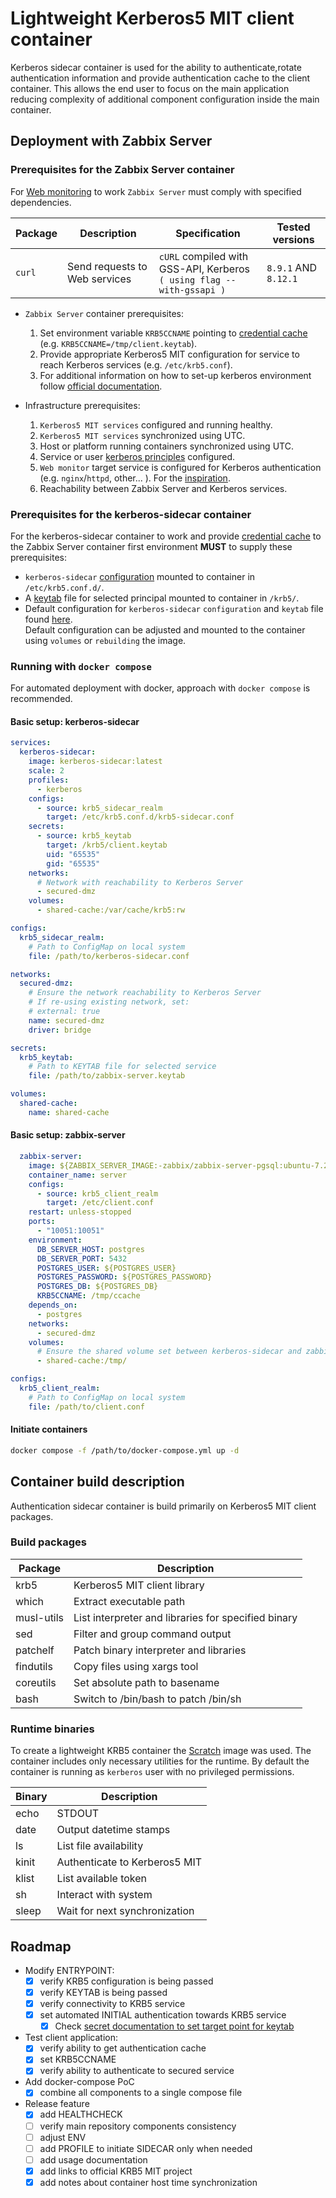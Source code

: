 # Lightweight Kerberos5 MIT client container

Kerberos sidecar container is used for the ability to authenticate,rotate authentication information and provide authentication cache to the client container. This allows the end user to focus on the main application reducing complexity of additional component configuration inside the main container.

## Deployment with Zabbix Server

### Prerequisites for the Zabbix Server container

For [Web monitoring](https://www.zabbix.com/documentation/7.2/en/manual/web_monitoring) to work `Zabbix Server` must comply with specified dependencies.

| Package     | Description | Specification | Tested versions |
| ----------- | ----------- | ----------- | ----------- |
| `curl`        | Send requests to Web services | `cURL` compiled with GSS-API, Kerberos <br>`( using flag --with-gssapi )` | `8.9.1` AND `8.12.1` |

* `Zabbix Server` container prerequisites:
  1. Set environment variable `KRB5CCNAME` pointing to [credential cache](https://web.mit.edu/kerberos/krb5-latest/doc/basic/ccache_def.html) (e.g. `KRB5CCNAME=/tmp/client.keytab`).  
  2. Provide appropriate Kerberos5 MIT configuration for service to reach Kerberos services (e.g. `/etc/krb5.conf`).  
  3. For additional information on how to set-up kerberos environment follow [official documentation](https://web.mit.edu/kerberos/krb5-latest/doc/).  

* Infrastructure prerequisites:
  1. `Kerberos5 MIT services` configured and running healthy.
  2. `Kerberos5 MIT services` synchronized using UTC.
  3. Host or platform running containers synchronized using UTC.
  4. Service or user [kerberos principles](https://web.mit.edu/kerberos/krb5-latest/doc/admin/database.html#principals) configured.  
  5. `Web monitor` target service is configured for Kerberos authentication (e.g. `nginx`/`httpd`, other... ). For the [inspiration](https://wiki.centos.org/HowTos(2f)HttpKerberosAuth.html).  
  6. Reachability between Zabbix Server and Kerberos services.

### Prerequisites for the kerberos-sidecar container

For the kerberos-sidecar container to work and provide [credential cache](https://web.mit.edu/kerberos/krb5-latest/doc/basic/ccache_def.html) to the Zabbix Server container first environment **MUST** to supply these prerequisites:

- `kerberos-sidecar` [configuration](https://web.mit.edu/kerberos/krb5-1.12/doc/admin/conf_files/krb5_conf.html) mounted to container in `/etc/krb5.conf.d/`.  
- A [keytab](https://web.mit.edu/kerberos/krb5-latest/doc/basic/keytab_def.html) file for selected principal mounted to container in `/krb5/`.  
- Default configuration for `kerberos-sidecar` `configuration` and `keytab` file found [here](conf/krb5.conf). <br>Default configuration can be adjusted and mounted to the container using `volumes` or `rebuilding` the image.

### Running with `docker compose`

For automated deployment with docker, approach with `docker compose` is recommended.

#### Basic setup: kerberos-sidecar

```yaml
services:
  kerberos-sidecar:
    image: kerberos-sidecar:latest
    scale: 2
    profiles:
      - kerberos
    configs:
      - source: krb5_sidecar_realm
        target: /etc/krb5.conf.d/krb5-sidecar.conf
    secrets:
      - source: krb5_keytab
        target: /krb5/client.keytab
        uid: "65535"
        gid: "65535"
    networks:
      # Network with reachability to Kerberos Server
      - secured-dmz
    volumes:
      - shared-cache:/var/cache/krb5:rw

configs:
  krb5_sidecar_realm:
    # Path to ConfigMap on local system
    file: /path/to/kerberos-sidecar.conf

networks:
  secured-dmz:
    # Ensure the network reachability to Kerberos Server
    # If re-using existing network, set:
    # external: true
    name: secured-dmz
    driver: bridge

secrets:
  krb5_keytab:
    # Path to KEYTAB file for selected service
    file: /path/to/zabbix-server.keytab

volumes:
  shared-cache:
    name: shared-cache

```

#### Basic setup: zabbix-server

```yaml
  zabbix-server:
    image: ${ZABBIX_SERVER_IMAGE:-zabbix/zabbix-server-pgsql:ubuntu-7.2.1}
    container_name: server
    configs:
      - source: krb5_client_realm
        target: /etc/client.conf
    restart: unless-stopped
    ports:
      - "10051:10051"
    environment:
      DB_SERVER_HOST: postgres
      DB_SERVER_PORT: 5432
      POSTGRES_USER: ${POSTGRES_USER}
      POSTGRES_PASSWORD: ${POSTGRES_PASSWORD}
      POSTGRES_DB: ${POSTGRES_DB}
      KRB5CCNAME: /tmp/ccache
    depends_on:
      - postgres
    networks:
      - secured-dmz
    volumes:
      # Ensure the shared volume set between kerberos-sidecar and zabbix-server
      - shared-cache:/tmp/

configs:
  krb5_client_realm:
    # Path to ConfigMap on local system
    file: /path/to/client.conf

```

#### Initiate containers

```sh
docker compose -f /path/to/docker-compose.yml up -d

```

## Container build description

Authentication sidecar container is build primarily on Kerberos5 MIT client packages.

### Build packages

| Package     | Description |
| ----------- | ----------- |
| krb5        | Kerberos5 MIT client library                        |
| which       | Extract executable path                             |
| musl-utils  | List interpreter and libraries for specified binary |
| sed         | Filter and group command output                     |
| patchelf    | Patch binary interpreter and libraries              |
| findutils   | Copy files using xargs tool                         |
| coreutils   | Set absolute path to basename                       |
| bash        | Switch to /bin/bash to patch /bin/sh                |

### Runtime binaries

To create a lightweight KRB5 container the [Scratch](https://hub.docker.com/_/scratch) image was used. The container includes only necessary utilities for the runtime. By default the container is running as `kerberos` user with no privileged permissions.

| Binary      | Description |
| ----------- | ----------- |
| echo  | STDOUT                        |
| date  | Output datetime stamps        |
| ls    | List file availability        |
| kinit | Authenticate to Kerberos5 MIT |
| klist | List available token          |
| sh    | Interact with system          |
| sleep | Wait for next synchronization  |

## Roadmap

* Modify ENTRYPOINT:
  - [x] verify KRB5 configuration is being passed
  - [x] verify KEYTAB is being passed
  - [x] verify connectivity to KRB5 service
  - [x] set automated INITIAL authentication towards KRB5 service
    - [x] Check [secret documentation to set target point for keytab](https://docs.docker.com/reference/compose-file/services/#long-syntax-4)
* Test client application:
  - [x] verify ability to get authentication cache
  - [x] set KRB5CCNAME
  - [x] verify ability to authenticate to secured service
* Add docker-compose PoC
  - [x] combine all components to a single compose file
* Release feature
  - [x] add HEALTHCHECK
  - [ ] verify main repository components consistency
  - [ ] adjust ENV
  - [ ] add PROFILE to initiate SIDECAR only when needed
  - [ ] add usage documentation
  - [x] add links to official KRB5 MIT project
  - [x] add notes about container host time synchronization
